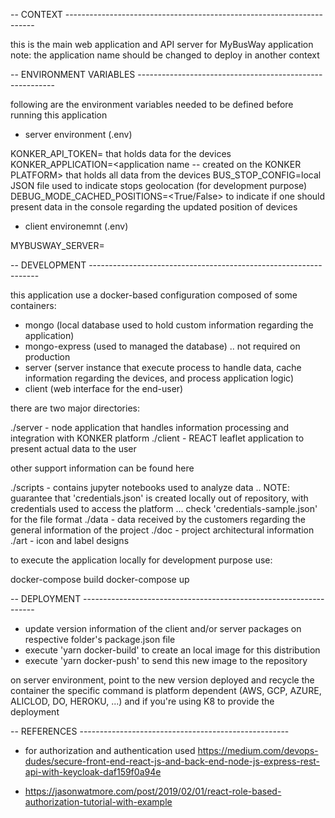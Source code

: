 -- CONTEXT ----------------------------------------------------------------------

this is the main web application and API server for MyBusWay application 
note: the application name should be changed to deploy in another context 

-- ENVIRONMENT VARIABLES ---------------------------------------------------------

following are the environment variables needed to be defined before running this application

* server environment (.env)

KONKER_API_TOKEN=<has the KONKER PLATFORM API TOKEN> that holds data for the devices
KONKER_APPLICATION=<application name -- created on the KONKER PLATFORM> that holds all data from the devices
BUS_STOP_CONFIG=local JSON file used to indicate stops geolocation (for development purpose)
DEBUG_MODE_CACHED_POSITIONS=<True/False> to indicate if one should present data in the console regarding the updated position of devices

* client environemnt (.env)

MYBUSWAY_SERVER=<http address where to find the server application running>

-- DEVELOPMENT -----------------------------------------------------------------

this application use a docker-based configuration composed of some containers:

* mongo (local database used to hold custom information regarding the application)
* mongo-express (used to managed the database) .. not required on production 
* server (server instance that execute process to handle data, cache information regarding the devices, and process application logic) 
* client (web interface for the end-user)

there are two major directories:

./server - node application that handles information processing and integration with KONKER platform
./client - REACT leaflet application to present actual data to the user

other support information can be found here

./scripts - contains jupyter notebooks used to analyze data .. 
            NOTE: guarantee that 'credentials.json' is created locally 
                  out of repository, with credentials used to access the platform ... 
                  check 'credentials-sample.json' for the file format
./data - data received by the customers regarding the general information of the project
./doc - project architectural information
./art - icon and label designs

to execute the application locally for development purpose use:

docker-compose build
docker-compose up 

-- DEPLOYMENT ------------------------------------------------------------------

* update version information of the client and/or server packages on respective folder's package.json file
* execute 'yarn docker-build' to create an local image for this distribution 
* execute 'yarn docker-push' to send this new image to the repository 

on server environment, point to the new version deployed and recycle the container 
the specific command is platform dependent (AWS, GCP, AZURE, ALICLOD, DO, HEROKU, ...) and if you're using K8 
to provide the deployment 


-- REFERENCES ----------------------------------------------------

* for authorization and authentication used https://medium.com/devops-dudes/secure-front-end-react-js-and-back-end-node-js-express-rest-api-with-keycloak-daf159f0a94e

* https://jasonwatmore.com/post/2019/02/01/react-role-based-authorization-tutorial-with-example